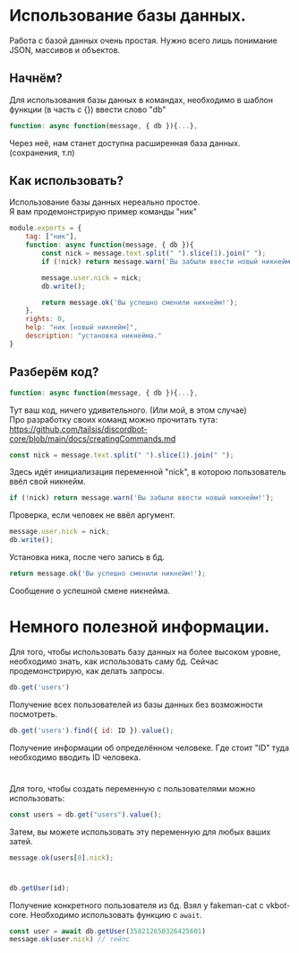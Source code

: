 # Использование базы данных.
Работа с базой данных очень простая. Нужно всего лишь понимание JSON, массивов и объектов.

## Начнём?
Для использования базы данных в командах, необходимо в шаблон функции (в часть с {}) ввести слово "db"

```js
function: async function(message, { db }){...},
```
Через неё, нам станет доступна расширенная база данных. (сохранения, т.п)

## Как использовать?
Использование базы данных нереально простое.<br>
Я вам продемонстрирую пример команды "ник"

```js
module.exports = {
    tag: ["ник"],
    function: async function(message, { db }){
        const nick = message.text.split(" ").slice(1).join(" ");
        if (!nick) return message.warn('Вы забыли ввести новый никнейм!');

        message.user.nick = nick;
        db.write();

        return message.ok('Вы успешно сменили никнейм!');
    },
    rights: 0,
    help: "ник [новый никнейм]",
    description: "установка никнейма." 
}
```

## Разберём код?
```js
function: async function(message, { db }){...},
```
Тут ваш код, ничего удивительного. (Или мой, в этом случае)<br>
Про разработку своих команд можно прочитать тута: https://github.com/tailsjs/discordbot-core/blob/main/docs/creatingCommands.md
```js
const nick = message.text.split(" ").slice(1).join(" ");
```
Здесь идёт инициализация переменной "nick", в которою пользователь ввёл свой никнейм.
```js
if (!nick) return message.warn('Вы забыли ввести новый никнейм!');
```
Проверка, если человек не ввёл аргумент.
```js
message.user.nick = nick;
db.write();
```
Установка ника, после чего запись в бд.
```js
return message.ok('Вы успешно сменили никнейм!');
```
Сообщение о успешной смене никнейма.

# Немного полезной информации.
Для того, чтобы использовать базу данных на более высоком уровне, необходимо знать, как использовать саму бд.
Сейчас продемонстрирую, как делать запросы.
```js
db.get('users')
```
Получение всех пользователей из базы данных без возможности посмотреть.
```js
db.get('users').find({ id: ID }).value();
```
Получение информации об определённом человеке. Где стоит "ID" туда необходимо вводить ID человека.
#
Для того, чтобы создать переменную с пользователями можно использовать:
```js
const users = db.get("users").value();
```
Затем, вы можете использовать эту переменную для любых ваших затей.
```js
message.ok(users[0].nick);
```
#
```js
db.getUser(id);
```
Получение конкретного пользователя из бд. Взял у fakeman-cat с vkbot-core. Необходимо использовать функцию с ```await```.

```js
const user = await db.getUser(358212650326425601)
message.ok(user.nick) // тейлс
```
